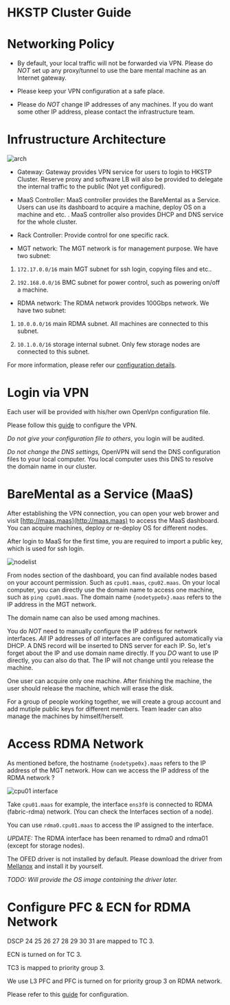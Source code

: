 # HKSTP Cluster Guide

# Networking Policy

* By default, your local traffic will not be forwarded via VPN. Please do *NOT* set up any proxy/tunnel to use the bare mental machine as an Internet gateway.

* Please keep your VPN configuration at a safe place.

* Please do *NOT* change IP addresses of any machines. If you do want some other IP address, please contact the infrastructure team.

# Infrustructure Architecture

![arch](https://raw.githubusercontent.com/HKUST-SING/Equipment-SINGLab/master/HKSTP%20Arch.png)

* Gateway: Gateway provides VPN service for users to login to HKSTP Cluster. Reserve proxy and software LB will also be provided to delegate the internal traffic to the public (Not yet configured).

* MaaS Controller: MaaS controller provides the BareMental as a Service. Users can use its dashboard to acquire a machine, deploy OS on a machine and etc. . MaaS controller also provides DHCP and DNS service for the whole cluster.

* Rack Controller: Provide control for one specific rack.

* MGT network: The MGT network is for management purpose. We have two subnet:

1. ```172.17.0.0/16``` main MGT subnet for ssh login, copying files and etc..

2. ```192.168.0.0/16``` BMC subnet for power control, such as powering on/off a machine.

* RDMA network: The RDMA network provides 100Gbps network. We have two subnet:

1. ```10.0.0.0/16``` main RDMA subnet. All machines are connected to this subnet.

2. ```10.1.0.0/16``` storage internal subnet. Only few storage nodes are connected to this subnet.

For more information, please refer our [configuration details](https://github.com/HKUST-SING/Equipment-SINGLab/blob/master/Cluster-HKSTP.md).

# Login via VPN

Each user will be provided with his/her own OpenVpn configuration file.

Please follow this [guide](https://www.digitalocean.com/community/tutorials/how-to-set-up-an-openvpn-server-on-ubuntu-16-04#step-12-install-the-client-configuration) to configure the VPN.

*Do not give your configuration file to others*, you login will be audited.

*Do not change the DNS settings,* OpenVPN will send the DNS configuration files to your local computer. You local computer uses this DNS to resolve the domain name in our cluster.

# BareMental as a Service (MaaS)

After establishing the VPN connection, you can open your web brower and visit [http://maas.maas](http://maas.maas) to access the MaaS dashboard. You can acquire machines, deploy or re-deploy OS for different nodes.

After login to MaaS for the first time, you are required to import a public key, which is used for ssh login.

![nodelist](https://github.com/HKUST-SING/Equipment-SINGLab/blob/master/nodes.png)

From nodes section of the dashboard, you can find available nodes based on your account permission. Such as ```cpu01.maas```, ```cpu02.maas```. On your local computer, you can directly use the domain name to access one machine, such as ```ping cpu01.maas```. The domain name ```{nodetype0x}.maas``` refers to the IP address in the MGT network.

The domain name can also be used among machines.

You do *NOT* need to manually configure the IP address for network interfaces. *All* IP addresses of *all* interfaces are configured automatically via DHCP. A DNS record will be inserted to DNS server for each IP. So, let's forget about the IP and use domain name directly. If you *DO* want to use IP directly, you can also do that. The IP will not change until you release the machine.

One user can acquire only one machine. After finishing the machine, the user should release the machine, which will erase the disk. 

For a group of people working together, we will create a group account and add mutiple public keys for different members. Team leader can also manage the machines by himself/herself.

# Access RDMA Network

As mentioned before, the hostname ```{nodetype0x}.maas``` refers to the IP address of the MGT network. How can we access the IP address of the RDMA network ?

![cpu01 interface](https://raw.githubusercontent.com/HKUST-SING/Equipment-SINGLab/master/CPU01%20interface.png)

Take ```cpu01.maas``` for example, the interface ```ens3f0``` is connected to RDMA (fabric-rdma) network. (You can check the Interfaces section of a node). 

You can use ```rdma0.cpu01.maas``` to access the IP assigned to the interface.

*UPDATE:* The RDMA interface has been renamed to rdma0 and rdma01 (except for storage nodes).

The OFED driver is not installed by default. Please download the driver from [Mellanox](http://www.mellanox.com/page/products_dyn?product_family=26) and install it by yourself.

*TODO: Will provide the OS image containing the driver later.*

# Configure PFC & ECN for RDMA Network

DSCP 24 25 26 27 28 29 30 31 are mapped to TC 3.

ECN is turned on for TC 3.

TC3 is mapped to priority group 3.

We use L3 PFC and PFC is turned on for priority group 3 on RDMA network.

Please refer to this [guide](https://community.mellanox.com/docs/DOC-2881) for configuration.


